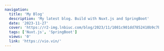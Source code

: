 ```yaml
---
navigation:
  title: 'My Blog'
  description: 'My latest blog. Build with Nuxt.js and SpringBoot'
  date: '2023-11-27'
  cover: 'https://r2-img.lnbiuc.com/blog/2023/11/1081c901dd7852410b9c7bfc2987d99e.png'
  tags: ['Nuxt.js', 'SpringBoot']
  views: '0'
  link: 'https://vio.vin/'
---
```

